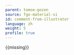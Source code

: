 ```yaml
---
parent: tomoe-gozen
source: fgo-material-vi
id: comment-from-illustrator
language: zh
weight: 5
profile: true
---
```


{{missing}}

